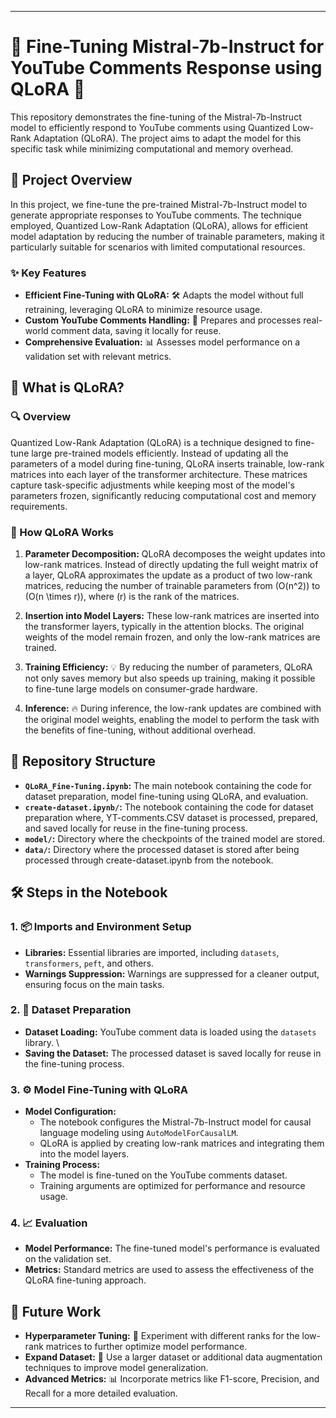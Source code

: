 


---

# 🌟 Fine-Tuning Mistral-7b-Instruct for YouTube Comments Response using QLoRA 🎯

This repository demonstrates the fine-tuning of the Mistral-7b-Instruct model to efficiently respond to YouTube comments using Quantized Low-Rank Adaptation (QLoRA). The project aims to adapt the model for this specific task while minimizing computational and memory overhead.

## 📜 Project Overview

In this project, we fine-tune the pre-trained Mistral-7b-Instruct model to generate appropriate responses to YouTube comments. The technique employed, Quantized Low-Rank Adaptation (QLoRA), allows for efficient model adaptation by reducing the number of trainable parameters, making it particularly suitable for scenarios with limited computational resources.

### ✨ Key Features

- **Efficient Fine-Tuning with QLoRA:** 🛠️ Adapts the model without full retraining, leveraging QLoRA to minimize resource usage.
- **Custom YouTube Comments Handling:** 🎥 Prepares and processes real-world comment data, saving it locally for reuse.
- **Comprehensive Evaluation:** 📊 Assesses model performance on a validation set with relevant metrics.

## 🤔 What is QLoRA?

### 🔍 Overview

Quantized Low-Rank Adaptation (QLoRA) is a technique designed to fine-tune large pre-trained models efficiently. Instead of updating all the parameters of a model during fine-tuning, QLoRA inserts trainable, low-rank matrices into each layer of the transformer architecture. These matrices capture task-specific adjustments while keeping most of the model's parameters frozen, significantly reducing computational cost and memory requirements.

### 🧠 How QLoRA Works

1. **Parameter Decomposition:** QLoRA decomposes the weight updates into low-rank matrices. Instead of directly updating the full weight matrix of a layer, QLoRA approximates the update as a product of two low-rank matrices, reducing the number of trainable parameters from \(O(n^2)\) to \(O(n \times r)\), where \(r\) is the rank of the matrices.
   
2. **Insertion into Model Layers:** These low-rank matrices are inserted into the transformer layers, typically in the attention blocks. The original weights of the model remain frozen, and only the low-rank matrices are trained.
   
3. **Training Efficiency:** 💡 By reducing the number of parameters, QLoRA not only saves memory but also speeds up training, making it possible to fine-tune large models on consumer-grade hardware.
   
4. **Inference:** 🔥 During inference, the low-rank updates are combined with the original model weights, enabling the model to perform the task with the benefits of fine-tuning, without additional overhead.

## 📂 Repository Structure

- **`QLoRA_Fine-Tuning.ipynb`:** The main notebook containing the code for dataset preparation, model fine-tuning using QLoRA, and evaluation.
- **`create-dataset.ipynb/`:** The notebook containing the code for dataset preparation where, YT-comments.CSV dataset is processed, prepared, and saved locally for reuse in the fine-tuning process.
- **`model/`:** Directory where the checkpoints of the trained model are stored.
- **`data/`:** Directory where the processed dataset is stored after being processed through create-dataset.ipynb from the notebook.

## 🛠️ Steps in the Notebook

### 1. 📦 Imports and Environment Setup

- **Libraries:** Essential libraries are imported, including `datasets`, `transformers`, `peft`, and others.
- **Warnings Suppression:** Warnings are suppressed for a cleaner output, ensuring focus on the main tasks.

### 2. 📝 Dataset Preparation

- **Dataset Loading:** YouTube comment data is loaded using the `datasets` library.
\
- **Saving the Dataset:** The processed dataset is saved locally for reuse in the fine-tuning process.

### 3. ⚙️ Model Fine-Tuning with QLoRA

- **Model Configuration:**
  - The notebook configures the Mistral-7b-Instruct model for causal language modeling using `AutoModelForCausalLM`.
  - QLoRA is applied by creating low-rank matrices and integrating them into the model layers.
- **Training Process:**
  - The model is fine-tuned on the YouTube comments dataset.
  - Training arguments are optimized for performance and resource usage.

### 4. 📈 Evaluation

- **Model Performance:** The fine-tuned model's performance is evaluated on the validation set.
- **Metrics:** Standard metrics are used to assess the effectiveness of the QLoRA fine-tuning approach.

## 🚀 Future Work

- **Hyperparameter Tuning:** 🔄 Experiment with different ranks for the low-rank matrices to further optimize model performance.
- **Expand Dataset:** 💾 Use a larger dataset or additional data augmentation techniques to improve model generalization.
- **Advanced Metrics:** 📊 Incorporate metrics like F1-score, Precision, and Recall for a more detailed evaluation.

---

